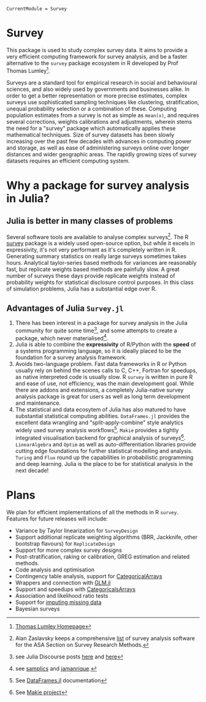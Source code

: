 ```@meta
CurrentModule = Survey
```

# Survey

This package is used to study complex survey data. It aims to provide a very efficient computing framework for survey analysis, and be a faster alternative to the `survey` package ecosystem in R developed by Prof Thomas Lumley[^lumley].

Surveys are a standard tool for empirical research in social and behavioural sciences, and also widely used by governments and businesses alike. In order to get a better representation or more precise estimates, complex surveys use sophisticated sampling techniques like clustering, stratification, unequal probability selection or a combination of these. Computing population estimates from a survey is not as simple as `mean(x)`, and requires several corrections, weights calibrations and adjustments, wherein stems the need for a "survey" package which automatically applies these mathematical techniques. Size of survey datasets has been slowly increasing over the past few decades with advances in computing power and storage, as well as ease of administering surveys online over longer distances and wider geographic areas. The rapidly growing sizes of survey datasets requires an efficient computing system. 

# Why a package for survey analysis in Julia?

## Julia is better in many classes of problems
Several software tools are available to analyse complex surveys[^list_packages]. The R [survey](https://r-survey.r-forge.r-project.org/survey/) package is a widely used open-source option, but while it excels in expressivity, it's not very performant as it's completely written in R. Generating summary statistics on really large surveys sometimes takes hours. Analytical taylor-series based methods for variances are reasonably fast, but replicate weights based methods are painfully slow. A great number of surveys these days provide replicate weights instead of probability weights for statistical disclosure control purposes. In this class of simulation problems, Julia has a substantial edge over R.
## Advantages of Julia `Survey.jl`
1. There has been interest in a package for survey analysis in the Julia community for quite some time[^2], and some attempts to create a package, which never materialised[^3]. 
2. Julia is able to combine the **expressivity** of R/Python with the **speed** of a systems programming language, so it is ideally placed to be the foundation for a survey analysis framework. 
3. Avoids two-language problem. Fast data frameworks in R or Python usually rely on behind the scenes calls to C, C++, Fortran for speedups, as native interpreted code is usually slow. R `survey` is written in pure R and ease of use, not efficiency, was the main development goal. While there are addons and extensions, a completely Julia-native survey analysis package is great for users as well as long term development and maintenance.
4. The statistical and data ecosytem of Julia has also matured to have substantial statistical computing abilities. `DataFrames.jl` provides the excellent data wrangling and "split-apply-combine" style analytics widely used survey analysis workflows[^dataframes.jl]. `Makie` provides a tightly integrated visualisation backend for graphical analysis of surveys[^makie]. `LinearAlgebra` and `Optim` as well as auto-differentiation libraries provide cutting edge foundations for further statistical modelling and analysis. `Turing` and `Flux` round up the capabilities in probabilistic programming and deep learning. Julia is the place to be for statistical analysis in the next decade!

# Plans
We plan for efficient implementations of all the methods in R `survey`. Features for future releases will include:

- Variance by Taylor linearization for `SurveyDesign`
- Support additional replicate weighting algorithms (BRR, Jackknife, other bootstrap flavours) for `ReplicateDesign`
- Support for more complex survey designs
- Post-stratification, raking or calibration, GREG estimation and related methods.
- Code analysis and optimisation
- Contingency table analysis, support for [CategoricalArrays](https://github.com/JuliaData/CategoricalArrays.jl)
- Wrappers and connection with [GLM.jl](https://github.com/JuliaStats/GLM.jl)
- Support and speedups with [CategoricalsArrays](https://github.com/JuliaData/CategoricalArrays.jl)
- Association and likelihood ratio tests
- Support for [imputing missing data](https://stat.ethz.ch/CRAN/web/packages/mitools/index.html)
- Bayesian surveys

[^makie]: See [Makie project](https://docs.makie.org/stable/)
[^dataframes.jl]: See [DataFrames.jl](https://dataframes.juliadata.org/stable/) documentation
[^R_survey]: [R survey package](https://cran.r-project.org/web/packages/survey/index.html)
[^lumley]: [Thomas Lumley Homepage](https://www.stat.auckland.ac.nz/people/tlum005)
[^list_packages]: Alan Zaslavsky keeps a comprehensive [list](https://www.hcp.med.harvard.edu/statistics/survey-soft/) of survey analysis software for the ASA Section on Survey Research Methods.
[^2]: see Julia Discourse posts [here](https://discourse.julialang.org/t/any-package-for-survey-data-analysis/67317) and [here](https://discourse.julialang.org/t/analysis-of-complex-surveys-in-julia/44011) 
[^3]: see [samplics](https://github.com/samplics-org/survey.jl) and [jamanrique](https://github.com/jamanrique/SurveyAnalysis.jl).